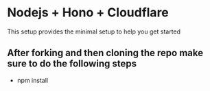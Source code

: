 # Nodejs + Hono + Cloudflare

This setup provides the minimal setup to help you get started

## After forking and then cloning the repo make sure to do the following steps
- npm install

